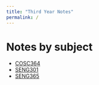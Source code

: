```yaml
---
title: "Third Year Notes"
permalink: /
---
```


# Notes by subject

- [COSC364](cosc364-notes.md)
- [SENG301](seng301-notes.md)
- [SENG365](seng365-notes.md)
